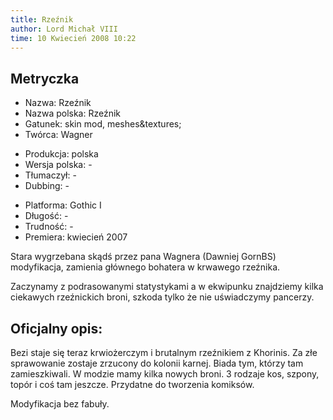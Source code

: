 ```yaml
---
title: Rzeźnik
author: Lord Michał VIII
time: 10 Kwiecień 2008 10:22
---
```


## Metryczka

<!-- -->
- Nazwa: Rzeźnik
- Nazwa polska: Rzeźnik
- Gatunek: skin mod, meshes&textures;
- Twórca: Wagner

<!-- -->
- Produkcja: polska
- Wersja polska: -
- Tłumaczył: -
- Dubbing: -

<!-- -->
- Platforma: Gothic I
- Długość: -
- Trudność: -
- Premiera: kwiecień 2007

Stara wygrzebana skądś przez pana Wagnera (Dawniej GornBS) modyfikacja, zamienia głównego bohatera w krwawego rzeźnika.

Zaczynamy z podrasowanymi statystykami a w ekwipunku znajdziemy kilka ciekawych rzeźnickich broni, szkoda tylko że nie uświadczymy pancerzy.

## Oficjalny opis:

Bezi staje się teraz krwiożerczym i brutalnym rzeźnikiem z Khorinis. Za złe sprawowanie zostaje zrzucony do kolonii karnej. Biada tym, którzy tam zamieszkiwali. W modzie mamy kilka nowych broni. 3 rodzaje kos, szpony, topór i coś tam jeszcze. Przydatne do tworzenia komiksów.

Modyfikacja bez fabuły.